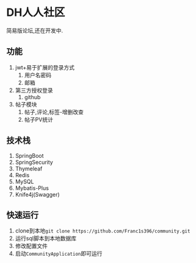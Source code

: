 # DH人人社区
简易版论坛,还在开发中.
## 功能
1. jwt+易于扩展的登录方式
   1. 用户名密码
   2. 邮箱
2. 第三方授权登录
   1. github
3. 帖子模块
   1. 帖子,评论,标签-增删改查
   2. 帖子PV统计
## 技术栈 
1. SpringBoot  
2. SpringSecurity  
3. Thymeleaf
4. Redis
5. MySQL
6. Mybatis-Plus
7. Knife4j(Swagger)
## 快速运行
1. clone到本地``git clone https://github.com/Franc1s396/community.git``
2. 运行sql脚本到本地数据库
3. 修改配置文件
4. 启动``CommunityApplication``即可运行
